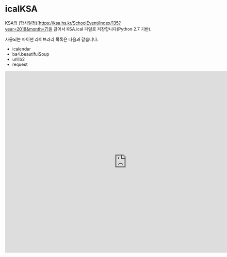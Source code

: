 # icalKSA

KSA의 (학사일정)[https://ksa.hs.kr/SchoolEvent/Index/135?year=2018&month=7]을 긁어서 KSA.ical 파일로 저장합니다(Python 2.7 기반).

사용되는 파이썬 라이브러리 목록은 다음과 같습니다.

- icalendar
- ba4.beautifulSoup
- urllib2
- request

<iframe src="https://calendar.google.com/calendar/embed?src=a20e79kgr8uknlqtl8t51de6q8%40group.calendar.google.com&ctz=Asia%2FSeoul" style="border: 0" width="800" height="600" frameborder="0" scrolling="no"></iframe>
